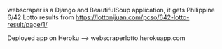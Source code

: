 webscraper is a Django and BeautifulSoup application, it gets Philippine 6/42 Lotto results from https://lottonijuan.com/pcso/642-lotto-result/page/1/ 

Deployed app on Heroku --> webscraperlotto.herokuapp.com
